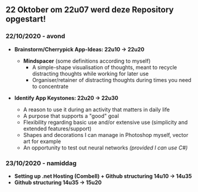 ## 22 Oktober om 22u07 werd deze Repository opgestart!

### 22/10/2020 - avond
- <b>Brainstorm/Cherrypick App-Ideas: 22u10 -> 22u20</b>
  - <b>Mindspacer</b> (some definitions according to myself)
    - A simple-shape visualisation of thoughts, meant to recycle distracting thoughts while working for later use
    - Organiser/retainer of distracting thoughts during times you need to concentrate

- <b>Identify App Keystones: 22u20 -> 22u30</b>
  - A reason to use it during an activity that matters in daily life
  - A purpose that supports a "good" goal
  - Flexibility regarding basic use and/or extensive use (simplicity and extended features/support)
  - Shapes and decorations I can manage in Photoshop myself, vector art for example
  - An opportunity to test out neural networks <i>(provided I can use C#)</i>

### 23/10/2020 - namiddag
-  <b>Setting up .net Hosting (Combell) + Github structuring 14u10 -> 14u35</b>  
-  <b>Github structuring 14u35 -> 15u20</b>  
